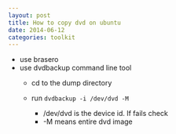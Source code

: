 ```yaml
---
layout: post
title: How to copy dvd on ubuntu
date: 2014-06-12
categories: toolkit
---
```


* use brasero
* use dvdbackup command line tool
    * cd to the dump directory
    * run `dvdbackup -i /dev/dvd -M`

        - /dev/dvd is the device id. If fails check
        - -M means entire dvd image
